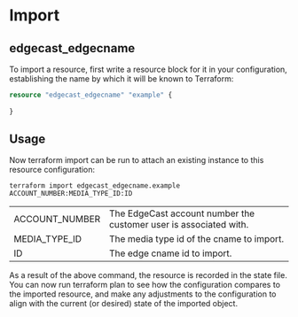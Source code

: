 # Import
## edgecast_edgecname

To import a resource, first write a resource block for it in your configuration, establishing the name by which it will be known to Terraform:

```terraform
resource "edgecast_edgecname" "example" {
  
}
```

## Usage
Now terraform import can be run to attach an existing instance to this resource configuration:


```shell
terraform import edgecast_edgecname.example ACCOUNT_NUMBER:MEDIA_TYPE_ID:ID   
```
|                |                                                                   |
|:---------------|-------------------------------------------------------------------|
| ACCOUNT_NUMBER | The EdgeCast account number the customer user is associated with. |
| MEDIA_TYPE_ID | The media type id of the cname to import.      | 
| ID             | The edge cname id to import.                                      | 

As a result of the above command, the resource is recorded in the state file. You can now run terraform plan to see how the configuration compares to the imported resource, and make any adjustments to the configuration to align with the current (or desired) state of the imported object.
